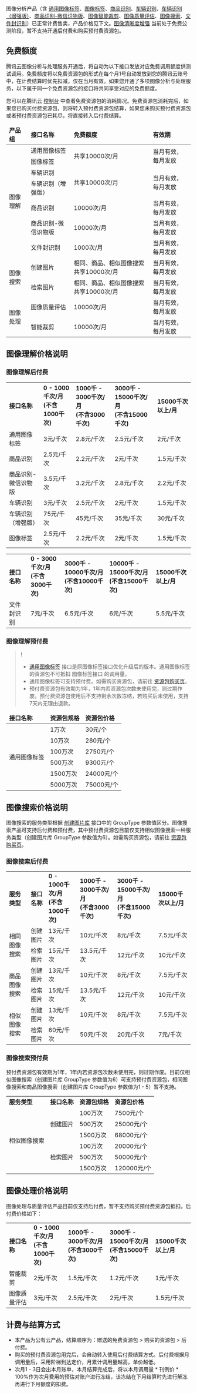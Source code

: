 图像分析产品（含 [通用图像标签](https://cloud.tencent.com/document/product/865/75196)、[图像标签](https://cloud.tencent.com/document/api/865/35471)、[商品识别](https://cloud.tencent.com/document/api/865/36457)、[车辆识别](https://cloud.tencent.com/document/api/865/36456)、[车辆识别（增强版）](https://cloud.tencent.com/document/api/865/72553)、[商品识别-微信识物版](https://cloud.tencent.com/document/api/865/43354)、[图像智能裁剪](https://cloud.tencent.com/document/api/865/38899)、[图像质量评估](https://cloud.tencent.com/document/api/865/36899)、[图像搜索](https://cloud.tencent.com/document/product/865/63483)、[文件封识别](https://cloud.tencent.com/document/product/865/75554)）已正常计费售卖，产品价格见下文。[图像清晰度增强](https://cloud.tencent.com/document/api/865/36902) 当前处于免费公测阶段，暂不支持开通后付费和购买预付费资源包。

## 免费额度
腾讯云图像分析与处理服务开通后，将自动为以下接口发放对应免费调用额度供测试调用。免费额度将以免费资源包的形式在每个月1号自动发放到您的腾讯云账号中，在计费结算时优先扣减，仅在当月有效。如果您开通了多项图像分析与处理服务，以下属于同一个免费资源包的接口将共同享受对应的免费额度。

您可以在腾讯云 [控制台](https://console.cloud.tencent.com/tiia) 中查看免费资源包的消耗情况。免费资源包消耗完后，如果您已购买付费资源包，则将转入预付费资源包结算，如果您未购买预付费资源包或者预付费资源包已耗尽，将直接转入后付费结算。

<table>
<thead>
<tr>
<td><strong>产品组</strong></td>
<td><strong>接口名称</strong></td>
<td><strong>免费额度</strong></td>
<td><strong>有效期</strong></td>
</tr>
</thead>
<tbody><tr>
<td rowspan="7">图像理解</td>
<td>通用图像标签</td>
<td rowspan="2">共享10000次/月</td>
<td rowspan="2">当月有效，每月发放</td>
</tr>
<tr> 
<td>图像标签</td>  
</tr>
<tr> 
<td>车辆识别</td>
<td  rowspan="2">共享10000次/月</td>
<td rowspan="2">当月有效，每月发放</td>
</tr>
<tr> 
<td>车辆识别（增强版）</td> 
</tr>
<tr> 
<td>商品识别</td>
<td>10000次/月</td>
<td>当月有效，每月发放</td>
</tr>
<tr> 
<td>商品识别-微信识物版</td>
<td>10000次/月</td>
<td>当月有效，每月发放</td>
</tr>
<tr> 
<td>文件封识别</td>
<td>1000次/月</td>
<td>当月有效，每月发放</td>
</tr>
<tr>
<td rowspan="2">图像搜索</td>
<td>创建图片</td>
<td>相同、商品、相似图像搜索共享10000次/月</td>
<td>当月有效，每月发放</td>
</tr>
<tr> 
<td>检索图片</td>
<td>相同、商品、相似图像搜索共享10000次/月</td>
<td>当月有效，每月发放</td>
</tr>
<tr>
<td rowspan="2">图像处理</td>
<td>图像质量评估</td>
<td>10000次/月</td>
<td>当月有效，每月发放</td>
</tr>
<tr> 
<td>智能裁剪</td>
<td>10000次/月</td>
<td>当月有效，每月发放</td>
</tr>
</tbody></table>

## 图像理解价格说明


### 图像理解后付费

<table>
  <tbody>
    <tr >
      <td >
        <strong>接口名称</strong></td>
      <td >
        <strong>0 - 1000千次/月</br>(不含1000千次)</strong></td>
      <td >
			<strong>1000千 - 3000千次/月</br>(不含3000千次) </strong></td>
      <td >
			<strong>3000千 - 15000千次/月</br>(不含15000千次) </strong></td>
      <td >
        <strong>15000千次以上/月</strong></td>
    </tr>
     <td >通用图像标签</td>
      <td >3元/千次</td>
      <td>2.8元/千次</td>
      <td >2.5元/千次</td>
      <td>2元/千次</td></tr>
    <tr >
      <td >商品识别</td>
      <td >2.5元/千次</td>
      <td >2.2元/千次</td>
      <td >2元/千次</td>
      <td >1.5元/千次</td></tr>
    <tr >
      <td >商品识别-微信识物版</td>
      <td>3.5元/千次</td>
      <td >3.2元/千次</td>
      <td >2.8元/千次</td>
      <td >2.2元/千次</td></tr>
    <tr >
      <td >车辆识别</td>
      <td >3元/千次</td>
      <td>2.5元/千次</td>
      <td>2元/千次</td>
      <td >1.5元/千次</td></tr>
     <tr >
      <td >车辆识别（增强版）</td>
      <td >75元/千次</td>
      <td>45元/千次</td>
      <td>35元/千次</td>
      <td >30元/千次</td></tr>
		<tr>
      <td >图像标签</td>
      <td >2.5元/千次</td>
      <td>2.2元/千次</td>
      <td >2元/千次</td>
      <td>1.5元/千次</td></tr>
		<tr>
  </tbody>
</table>

<table>
  <tbody>
    <tr >
      <td >
        <strong>接口名称</strong></td>
      <td >
        <strong>0 - 3000千次/月</br> (不含3000千次)</strong></td>
      <td >
			<strong>3000千 - 10000千次/月</br>(不含10000千次) </strong></td>
      <td >
			<strong>10000千 - 15000千次/月</br>(不含15000千次) </strong></td>
      <td >
        <strong>15000千次以上/月</strong></td>
    </tr>
    <td >文件封识别</td>
     <td >7元/千次</td>
     <td>6.5元/千次</td>
     <td >6元/千次</td>
     <td>5.5元/千次</td></tr>
</table>


### 图像理解预付费

>! 
>- [通用图像标签](https://cloud.tencent.com/document/product/865/75196) 接口是原图像标签接口优化升级后的版本。通用图像标签的资源包不可抵扣 图像标签接口 的调用量。
>- 通用图像标签可支持预付费。如需购买资源包，请前往 [资源包购买页](https://buy.cloud.tencent.com/tiia)。
>- 预付费资源包有效期为1年，1年内若资源包次数未使用完，则过期作废。预付费资源包使用后不支持剩余次数冻结，若购买后未使用，支持7天内无理由退款。


<table>
<thead>
<tr>
<td>  <strong> 接口名称  </strong></td>
<td><strong>资源包规格</strong></td>
<td><strong>资源包价格</strong></td>
</tr>
</thead>
<tbody><tr>
<td rowspan="6">通用图像标签</td>
<td>1万次</td>
<td>30元/个</td>
</tr>
<tr> 
<td>10万次</td>
<td>280元/个</td>
</tr>
<tr> 
<td>100万次</td>
<td>2750元/个</td>
</tr>
<tr> 
<td>500万次</td>
<td>9300元/个</td>
</tr>
<tr> 
<td>1500万次</td>
<td>24000元/个</td>
</tr>
<tr> 
<td>5000万次</td>
<td>75000元/个</td>
</tr>
</tbody></table>



## 图像搜索价格说明
图像搜索的服务类型根据 [创建图片库](https://cloud.tencent.com/document/product/865/63488) 接口中的 GroupType 参数值区分。图像搜索产品可支持后付费和预付费，其中预付费资源包目前仅支持相似图像搜索一种服务类型（创建图片库 GroupType 参数值为6）。如需购买资源包，请前往 [资源包购买页](https://buy.cloud.tencent.com/tiia)。

### 图像搜索后付费


<table>
  <tbody>
    <tr>
				<td>
        <strong>服务类型</strong></td>
      <td>
        <strong>接口名称</strong></td>
      <td>
        <strong>0 - 1000千次/月<br>(不含1000千次)</strong></td>
      <td>
            <strong>1000千 - 3000千次/月<br>(不含3000千次) </strong></td>
      <td>
            <strong>3000千 - 15000千次/月<br>(不含15000千次) </strong></td>
      <td>
        <strong>15000千次以上/月</strong></td>
    </tr>
    <tr>
      <td rowspan="2">相同图像搜索</td>
      <td>创建图片</td>
      <td>13元/千次</td>
      <td>10元/千次</td>
      <td>8元/千次</td>
      <td>7.5元/千次</td></tr>
    <tr>
      <td>检索图片</td>
      <td>15元/千次</td>
      <td>13.5元/千次</td>
      <td>12元/千次</td>
      <td>10元/千次</td></tr>
    <tr>
			<td rowspan="2">商品图像搜索</td>
      <td>创建图片</td>
      <td>13元/千次</td>
      <td>10元/千次</td>
      <td>8元/千次</td>
      <td>7.5元/千次</td></tr>
    <tr>
      <td>检索图片</td>
      <td>15元/千次</td>
      <td>13.5元/千次</td>
      <td>12元/千次</td>
      <td>10元/千次</td></tr>
     <tr>
		 <td rowspan="2">相似图像搜索</td>
      <td>创建图片</td>
      <td>13元/千次</td>
      <td>10元/千次</td>
      <td>8元/千次</td>
      <td>7.5元/千次</td></tr>
			<tr>
      <td>检索图片</td>
      <td>60元/千次</td>
      <td>50元/千次</td>
      <td>20元/千次</td>
      <td>7元/千次</td></tr>
  </tbody>
</table>

### 图像搜索预付费
预付费资源包有效期为1年，1年内若资源包次数未使用完，则过期作废。目前仅相似图像搜索（创建图片库 GroupType 参数值为6）可支持预付费资源包，相同图像搜索和商品图像搜索（创建图片库 GroupType 参数值为1 - 5）暂不支持。

<table>
  <tbody>
    <tr>
				<td>
        <strong>服务类型</strong></td>
      <td>
        <strong>接口名称</strong></td>
      <td>
        <strong>资源包规格</strong></td>
      <td>
            <strong>资源包价格 </strong></td>
    </tr>
    <tr>
      <td rowspan="6">相似图像搜索</td>
      <td rowspan="3">创建图片</td>
      <td>100万次</td>
      <td>7500元/个</td>
			</tr>
    <tr>
      <td>500万次</td>
      <td>25000元/个</td>
			</tr>
    <tr>
      <td>1500万次</td>
      <td>68000元/个</td>
			</tr>
    <tr>
			 <td rowspan="3">检索图片</td>
      <td>100万次</td>
      <td>20000元/个</td>
			</tr>
     <tr> 
      <td>500万次</td>
      <td>50000元/个</td>
			</tr>
			<tr>
      <td>1500万次</td>
      <td>120000元/个</td>
			</tr>
  </tbody>
</table>

## 图像处理价格说明
图像处理与质量评估产品目前仅支持后付费，暂不支持购买预付费资源包抵扣。后付费价格如下：

<table>
  <tbody>
    <tr>
				<td>
        <strong>接口名称</strong></td>
      <td>
        <strong>0 - 1000千次/月<br>(不含1000千次)</strong></td>
      <td>
            <strong>1000千 - 3000千次/月<br>(不含3000千次) </strong></td>
      <td>
            <strong>3000千 - 15000千次/月<br>(不含15000千次) </strong></td>
      <td>
        <strong>15000千次以上/月</strong></td>
    </tr>
    <tr>
      <td>智能裁剪</td>
      <td>2元/千次</td>
      <td>1.5元/千次</td>
      <td>1.2元/千次</td>
      <td>1元/千次</td></tr>
    <tr>
      <td>图像质量评估</td>
      <td>3元/千次</td>
      <td>2.5元/千次</td>
      <td>2元/千次</td>
      <td>1.5元/千次</td></tr>
  </tbody>
</table>

## 计费与结算方式
- 本产品为公有云产品，结算顺序为：赠送的免费资源包 > 购买的资源包 > 后付费。
- 购买的预付费资源包用完后，会自动转入使用后付费结算方式。后付费根据月调用量后，采用阶梯到达定价，月累计调用量越高，单价越低。
- 次月1 - 3日会出本月账单，本月结算完成后，将以本月调用量 * 刊例价 * 100%作为次月费用的预估对账户进行冻结，该冻结在下月结算时先进行解冻再进行下月额度的扣费。


